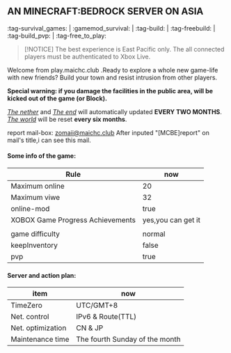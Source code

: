 ## AN MINECRAFT:BEDROCK SERVER ON ASIA

:tag-survival_games: | :gamemod_survival: | :tag-build: | :tag-freebuild: | :tag-build_pvp: | :tag-free_to_play:

> [!NOTICE]
> The best experience is East Pacific only. The all connected players must be authenticated to Xbox Live.


Welcome from play.maichc.club .Ready to explore a whole new game-life with new friends? Build your town and resist intrusion from other players.

**Special warning: if you damage the facilities in the public area, will be kicked out of the game (or Block).**

<u>*The nether*</u> and <u>*The end*</u> will automatically updated **EVERY TWO MONTHS**.
<u>*The world*</u> will be reset **every six months**.


report mail-box: zomaii@maichc.club
After inputed "[MCBE]report" on mail's title,i can see this mail.

#### Some info of the game:
|Rule|now|
|-|-|
|Maximum online|20|
|Maximum viwe|32|
|online-mod|true|
|XOBOX Game Progress Achievements|yes,you can get it|
|||
|game difficulty|normal|
|keepInventory|false|
|pvp|true|


#### Server and action plan:
|item|now|
|-|-|
|TimeZero|UTC/GMT+8|
|Net. control|IPv6 & Route(TTL)|
|Net. optimization|CN & JP|
|Maintenance time|The fourth Sunday of the month|